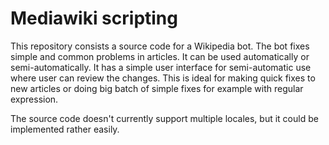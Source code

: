 Mediawiki scripting
===================

This repository consists a source code for a Wikipedia bot.
The bot fixes simple and common problems in articles.
It can be used automatically or semi-automatically.
It has a simple user interface for semi-automatic use where user can review the changes.
This is ideal for making quick fixes to new articles or doing big batch of simple fixes for example with regular expression.

The source code doesn't currently support multiple locales, but it could be implemented rather easily.
